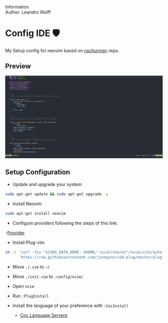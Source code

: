<detils>
<summary>
Information
</summary>
Author: Leandro Wolff
</details>

# Config IDE :shield:

My Setup config for neovim based on [nschurman](https://github.com/nschurmann/configs) repo. 

## Preview

![demo](./demo.png)

## Setup Configuration

- Update and upgrade your system

```sh
sudo apt-get update && sudo apt-get upgrade -y
```

- Install Neovim

```sh
sudo apt-get install neovim
```

- Configure providers following the steps of this link:

 -[Provider](https://neovim.io/doc/user/provider.html)

- Install Plug-vim

```sh
sh -c 'curl -fLo "${XDG_DATA_HOME:-$HOME/.local/share}"/nvim/site/autoload/plug.vim --create-dirs \
       https://raw.githubusercontent.com/junegunn/vim-plug/master/plug.vim'
```

- Move `./.vim` to `~/`

- Move `./init.vim` to `.config/nvim/`

- Open `nvim`

- Run `:PlugInstall` 

- Install the language of your preference with `:CocInstall`

  - [Coc Language Servers](https://github.com/neoclide/coc.nvim/wiki/Language-servers)



